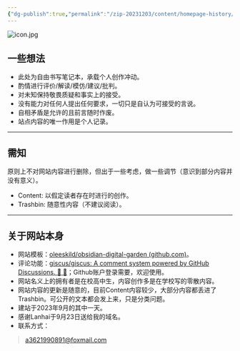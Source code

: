 ```yaml
---
{"dg-publish":true,"permalink":"/zip-20231203/content/homepage-history/homepage20230929/","title":"主页|230929","tags":["homepage"]}
---
```



![icon.jpg](https://images.weserv.nl/?url=https://article.biliimg.com/bfs/article/684381427d0f58feda29ba436d6f941c48068555.jpg)
## 一些想法
- 此处为自由书写笔记本，承载个人创作冲动。
- 酌情进行评价/解读/模仿/建议/批判。
- 对未知保持敬畏质疑和事实上的接受。
- 没有能力对任何人提出任何要求，一切只是自认为可接受的言说。
- 自相矛盾是允许的且前言随时作废。
- 站点内容的唯一作用是个人记录。
---
## 需知
原则上不对网站内容进行删除，但出于一些考虑，做一些调节（意识到部分内容并没有意义）。
- Content: 以假定读者存在时进行的创作。
- Trashbin: 随意性内容（不建议阅读）。

---
## 关于网站本身
- 网站模板：[oleeskild/obsidian-digital-garden (github.com)](https://github.com/oleeskild/obsidian-digital-garden)。
- 评论功能：[giscus/giscus: A comment system powered by GitHub Discussions. :speech_balloon: :gem:](https://github.com/giscus/giscus)；Github账户登录需要，欢迎使用。
- 网站名义上的拥有者是在校高中生，内容创作多是在学校写的零散内容。
- 网站内容的更新是随意的，目前Content内容较少，大部分内容都丢进了Trashbin。可公开的文本都会发上来，只是分类问题。
- 建站于2023年9月的其中一天。
- 感谢Lanhai于9月23日送给我的域名。
- 联系方式： 
> a3621990891@foxmail.com